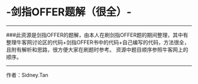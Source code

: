 # -剑指OFFER题解（很全）-
---
###此资源是剑指OFFER的题解，由本人在刷剑指OFFER题的期间整理，其中有整理牛客网讨论区的代码+剑指OFFER书中的代码+自己编写的代码，方法很全，且附有解析和思路，很方便大家在刷题时参考。 资源中题目顺序参照牛客网上的顺序。 
***
作者：Sidney.Tan
